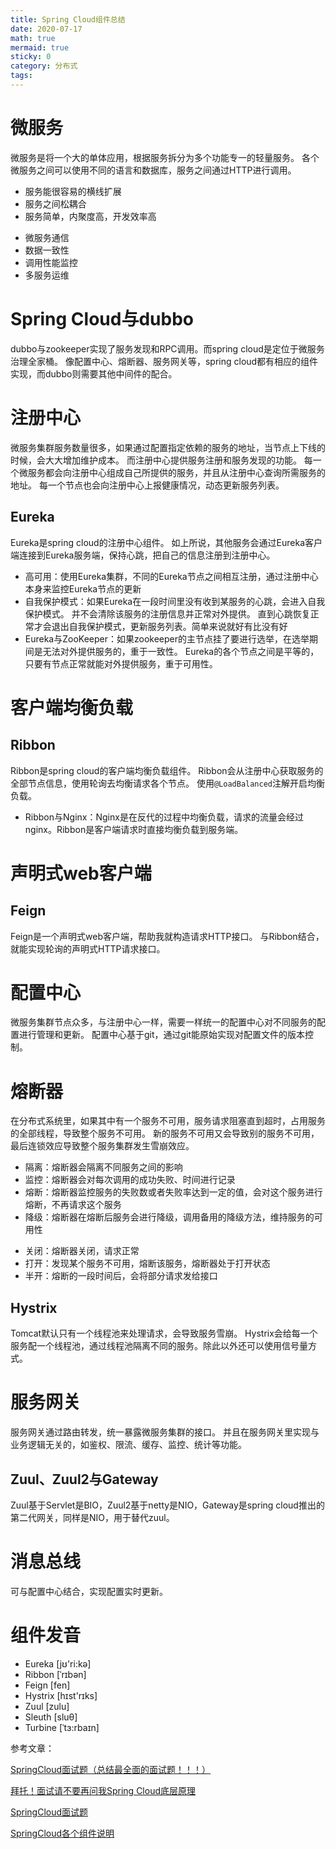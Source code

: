 ```yaml
---
title: Spring Cloud组件总结
date: 2020-07-17
math: true
mermaid: true
sticky: 0
category: 分布式
tags:
---
```


# 微服务
微服务是将一个大的单体应用，根据服务拆分为多个功能专一的轻量服务。
各个微服务之间可以使用不同的语言和数据库，服务之间通过HTTP进行调用。

+ 服务能很容易的横线扩展
+ 服务之间松耦合
+ 服务简单，内聚度高，开发效率高

* 微服务通信
* 数据一致性
* 调用性能监控
* 多服务运维


# Spring Cloud与dubbo
dubbo与zookeeper实现了服务发现和RPC调用。而spring cloud是定位于微服务治理全家桶。
像配置中心、熔断器、服务网关等，spring cloud都有相应的组件实现，而dubbo则需要其他中间件的配合。


# 注册中心
微服务集群服务数量很多，如果通过配置指定依赖的服务的地址，当节点上下线的时候，会大大增加维护成本。
而注册中心提供服务注册和服务发现的功能。
每一个微服务都会向注册中心组成自己所提供的服务，并且从注册中心查询所需服务的地址。
每一个节点也会向注册中心上报健康情况，动态更新服务列表。

## Eureka
Eureka是spring cloud的注册中心组件。
如上所说，其他服务会通过Eureka客户端连接到Eureka服务端，保持心跳，把自己的信息注册到注册中心。

+ 高可用：使用Eureka集群，不同的Eureka节点之间相互注册，通过注册中心本身来监控Eureka节点的更新
+ 自我保护模式：如果Eureka在一段时间里没有收到某服务的心跳，会进入自我保护模式。
  并不会清除该服务的注册信息并正常对外提供。
  直到心跳恢复正常才会退出自我保护模式，更新服务列表。简单来说就好有比没有好
+ Eureka与ZooKeeper：如果zookeeper的主节点挂了要进行选举，在选举期间是无法对外提供服务的，重于一致性。
  Eureka的各个节点之间是平等的，只要有节点正常就能对外提供服务，重于可用性。


# 客户端均衡负载

## Ribbon
Ribbon是spring cloud的客户端均衡负载组件。
Ribbon会从注册中心获取服务的全部节点信息，使用轮询去均衡请求各个节点。
使用`@LoadBalanced`注解开启均衡负载。

+ Ribbon与Nginx：Nginx是在反代的过程中均衡负载，请求的流量会经过nginx。Ribbon是客户端请求时直接均衡负载到服务端。


# 声明式web客户端

## Feign
Feign是一个声明式web客户端，帮助我就构造请求HTTP接口。
与Ribbon结合，就能实现轮询的声明式HTTP请求接口。


# 配置中心
微服务集群节点众多，与注册中心一样，需要一样统一的配置中心对不同服务的配置进行管理和更新。
配置中心基于git，通过git能原始实现对配置文件的版本控制。


# 熔断器
在分布式系统里，如果其中有一个服务不可用，服务请求阻塞直到超时，占用服务的全部线程，导致整个服务不可用。
新的服务不可用又会导致别的服务不可用，最后连锁效应导致整个服务集群发生雪崩效应。

+ 隔离：熔断器会隔离不同服务之间的影响
+ 监控：熔断器会对每次调用的成功失败、时间进行记录
+ 熔断：熔断器监控服务的失败数或者失败率达到一定的值，会对这个服务进行熔断，不再请求这个服务
+ 降级：熔断器在熔断后服务会进行降级，调用备用的降级方法，维持服务的可用性

* 关闭：熔断器关闭，请求正常
* 打开：发现某个服务不可用，熔断该服务，熔断器处于打开状态
* 半开：熔断的一段时间后，会将部分请求发给接口

## Hystrix
Tomcat默认只有一个线程池来处理请求，会导致服务雪崩。
Hystrix会给每一个服务配一个线程池，通过线程池隔离不同的服务。除此以外还可以使用信号量方式。


# 服务网关
服务网关通过路由转发，统一暴露微服务集群的接口。
并且在服务网关里实现与业务逻辑无关的，如鉴权、限流、缓存、监控、统计等功能。

## Zuul、Zuul2与Gateway
Zuul基于Servlet是BIO，Zuul2基于netty是NIO，Gateway是spring cloud推出的第二代网关，同样是NIO，用于替代zuul。


# 消息总线
可与配置中心结合，实现配置实时更新。


# 组件发音
+ Eureka [jʊ'ri:kə]
+ Ribbon [ˈrɪbən]
+ Feign [fen]
+ Hystrix [hɪst'rɪks]
+ Zuul [zulu]
+ Sleuth [sluθ]
+ Turbine [ˈtɜ:rbaɪn]

参考文章：

[SpringCloud面试题（总结最全面的面试题！！！）](https://juejin.im/post/5e94233bf265da47c5584b3b)

[拜托！面试请不要再问我Spring Cloud底层原理](https://juejin.im/post/5be13b83f265da6116393fc7)

[SpringCloud面试题](https://www.jianshu.com/p/dd1c4c3e2a7f)

[SpringCloud各个组件说明](https://www.cnblogs.com/linkstar/p/9055900.html)